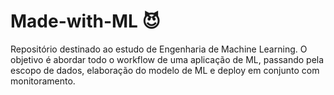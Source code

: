 # Made-with-ML 😈
Repositório destinado ao estudo de Engenharia de Machine Learning. O objetivo é abordar todo o workflow de uma aplicação de ML, passando pela escopo de dados, elaboração do modelo de ML e deploy em conjunto com monitoramento. 
